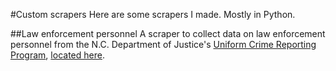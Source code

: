 #Custom scrapers
Here are some scrapers I made. Mostly in Python.

##Law enforcement personnel
A scraper to collect data on law enforcement personnel from the N.C. Department of Justice's [Uniform Crime Reporting Program](http://crimereporting.ncdoj.gov/Reports.aspx), [located here](http://crimereporting.ncdoj.gov/public/2013/LEPersonnel/LEPerPopRatAgyTrd.htm).